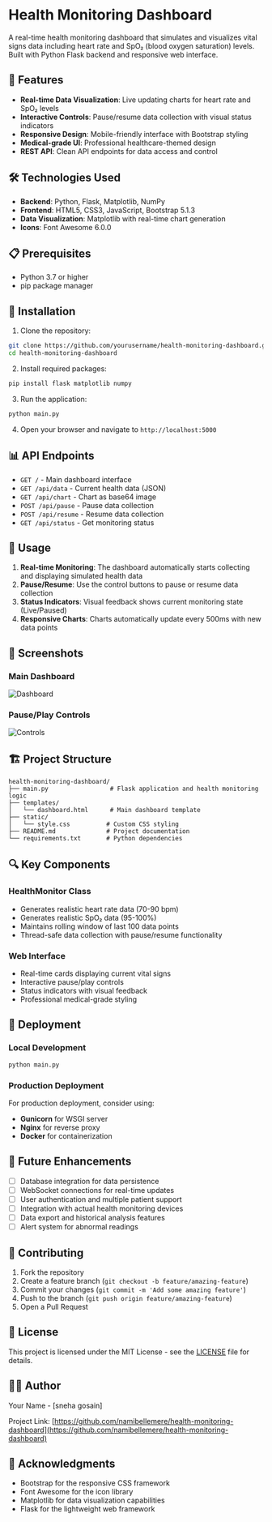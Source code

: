 
# Health Monitoring Dashboard

A real-time health monitoring dashboard that simulates and visualizes vital signs data including heart rate and SpO₂ (blood oxygen saturation) levels. Built with Python Flask backend and responsive web interface.

## 🚀 Features

- **Real-time Data Visualization**: Live updating charts for heart rate and SpO₂ levels
- **Interactive Controls**: Pause/resume data collection with visual status indicators
- **Responsive Design**: Mobile-friendly interface with Bootstrap styling
- **Medical-grade UI**: Professional healthcare-themed design
- **REST API**: Clean API endpoints for data access and control

## 🛠️ Technologies Used

- **Backend**: Python, Flask, Matplotlib, NumPy
- **Frontend**: HTML5, CSS3, JavaScript, Bootstrap 5.1.3
- **Data Visualization**: Matplotlib with real-time chart generation
- **Icons**: Font Awesome 6.0.0

## 📋 Prerequisites

- Python 3.7 or higher
- pip package manager

## 🔧 Installation

1. Clone the repository:
```bash
git clone https://github.com/yourusername/health-monitoring-dashboard.git
cd health-monitoring-dashboard
```

2. Install required packages:
```bash
pip install flask matplotlib numpy
```

3. Run the application:
```bash
python main.py
```

4. Open your browser and navigate to `http://localhost:5000`

## 📊 API Endpoints

- `GET /` - Main dashboard interface
- `GET /api/data` - Current health data (JSON)
- `GET /api/chart` - Chart as base64 image
- `POST /api/pause` - Pause data collection
- `POST /api/resume` - Resume data collection
- `GET /api/status` - Get monitoring status

## 🎯 Usage

1. **Real-time Monitoring**: The dashboard automatically starts collecting and displaying simulated health data
2. **Pause/Resume**: Use the control buttons to pause or resume data collection
3. **Status Indicators**: Visual feedback shows current monitoring state (Live/Paused)
4. **Responsive Charts**: Charts automatically update every 500ms with new data points

## 📱 Screenshots

### Main Dashboard
![Dashboard](screenshots/dashboard.png)

### Pause/Play Controls
![Controls](screenshots/controls.png)

## 🏗️ Project Structure

```
health-monitoring-dashboard/
├── main.py                 # Flask application and health monitoring logic
├── templates/
│   └── dashboard.html      # Main dashboard template
├── static/
│   └── style.css          # Custom CSS styling
├── README.md              # Project documentation
└── requirements.txt       # Python dependencies
```

## 🔍 Key Components

### HealthMonitor Class
- Generates realistic heart rate data (70-90 bpm)
- Generates realistic SpO₂ data (95-100%)
- Maintains rolling window of last 100 data points
- Thread-safe data collection with pause/resume functionality

### Web Interface
- Real-time cards displaying current vital signs
- Interactive pause/play controls
- Status indicators with visual feedback
- Professional medical-grade styling

## 🚀 Deployment

### Local Development
```bash
python main.py
```

### Production Deployment
For production deployment, consider using:
- **Gunicorn** for WSGI server
- **Nginx** for reverse proxy
- **Docker** for containerization

## 🔮 Future Enhancements

- [ ] Database integration for data persistence
- [ ] WebSocket connections for real-time updates
- [ ] User authentication and multiple patient support
- [ ] Integration with actual health monitoring devices
- [ ] Data export and historical analysis features
- [ ] Alert system for abnormal readings

## 🤝 Contributing

1. Fork the repository
2. Create a feature branch (`git checkout -b feature/amazing-feature`)
3. Commit your changes (`git commit -m 'Add some amazing feature'`)
4. Push to the branch (`git push origin feature/amazing-feature`)
5. Open a Pull Request

## 📄 License

This project is licensed under the MIT License - see the [LICENSE](LICENSE) file for details.

## 👨‍💻 Author

Your Name - [sneha gosain]

Project Link: [https://github.com/namibellemere/health-monitoring-dashboard](https://github.com/namibellemere/health-monitoring-dashboard)

## 🙏 Acknowledgments

- Bootstrap for the responsive CSS framework
- Font Awesome for the icon library
- Matplotlib for data visualization capabilities
- Flask for the lightweight web framework

